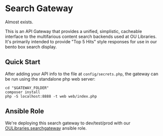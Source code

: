 # Search Gateway

Almost exists.

This is an API Gateway that provides a unified, simplistic, cacheable
interface to the multifarious content search backends used at OU
Libraries. It's primarily intended to provide "Top 5 Hits" style
responses for use in our bento box search display.

## Quick Start

After adding your API info to the file at `config/secrets.php`, the
gateway can be run using the standalone php web server:

```
cd "$GATEWAY_FOLDER"
composer install
php -S localhost:8888 -t web web/index.php
```

## Ansible Role

We're deploying this search gateway to dev/test/prod with our
[OULibraries.searchgateway](https://github.com/OULibraries/ansible-role-searchgateway)
ansible role.
